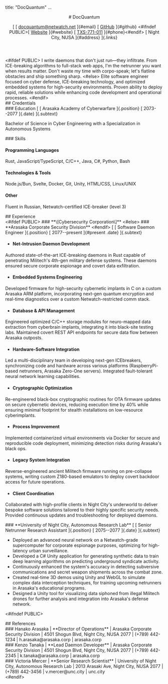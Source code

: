 title: "DocQuantum"
...

<header>
# DocQuantum

[
[ [docquantum@netwatch.net](mailto:docquantum@netwatch.net) ]{#email}
[ [GitHub](https://github.com/docquantum) ]{#github} <#ifndef PUBLIC>[ [Website](https://docquantum.corp) ]{#website}
[ [TXS-771-011](tel:TXS-771-011) ]{#phone}<#endif>
[ Night City, NUSA ]{#address}
]{.links}
</header>

<div id="summary" class="content">
<#ifdef PUBLIC>
I write daemons that don't just run—they infiltrate. From ICE-breaking algorithms to full-stack web apps, I'm the netrunner you want when results matter. Don't waste my time with corpo-speak; let's flatline obstacles and ship something sharp.
<#else>
Elite software engineer focused on cyber defense, ICE-breaking technology, and optimized embedded systems for high-security environments. Proven ability to deploy rapid, reliable solutions while enhancing code development and operational processes.
<#endif>
</div>

<div class="content">
## Credentials

<section>
### Education
[
[ Arasaka Academy of Cyberwarfare ]{.position}
[ 2073--2077 ]{.date}
]{.subtext}

Bachelor of Science in Cyber Engineering with a Specialization in Autonomous Systems

</section>

<section>
### Skills

#### Programming Languages
Rust, JavaScript/TypeScript, C/C++, Java, C#, Python, Bash

#### Technologies & Tools
Node.js/Bun, Svelte, Docker, Git, Unity, HTML/CSS, Linux/UNIX

#### Other
Fluent in Russian, Netwatch-certified ICE-breaker (level 3)

</section>
</div>

<div class="content">
## Experience

<section>
<#ifdef PUBLIC>
### **\[Cybersecurity Corporation\]**
<#else>
### **Arasaka Corporate Security Division**
<#endif>
[
[ Software Daemon Engineer ]{.position}
[ 2077--present ]{#present .date}
]{.subtext}

- #### Net-Intrusion Daemon Development
Authored state-of-the-art ICE-breaking daemons in Rust capable of penetrating Militech's 4th-gen military defense systems. These daemons ensured secure corporate espionage and covert data exfiltration.

- #### Embedded Systems Engineering
Developed firmware for high-security cybernetic implants in C on a custom Arasaka ARM platform, incorporating next-gen quantum encryption and real-time diagnostics over a custom Netwatch-restricted comm stack.

- #### Database & API Management
Engineered optimized C/C++ storage modules for neuro-mapped data extraction from cyberbrain implants, integrating it into black-site testing labs. Maintained covert REST API endpoints for secure data flow between Arasaka outposts.

- #### Hardware-Software Integration
Led a multi-disciplinary team in developing next-gen ICEbreakers, synchronizing code and hardware across various platforms (RaspberryPi-based netrunners, Arasaka Zero-One servers). Integrated fault-tolerant neural network learning capabilities.

- #### Cryptographic Optimization
Re-engineered black-box cryptographic routines for OTA firmware updates on secure cybernetic devices, reducing execution time by 40% while ensuring minimal footprint for stealth installations on low-resource cyberimplants.

- #### Process Improvement
Implemented containerized virtual environments via Docker for secure and reproducible code deployment, minimizing detection risks during Arasaka's black ops.

- #### Legacy System Integration
Reverse-engineered ancient Militech firmware running on pre-collapse systems, writing custom Z180-based emulators to deploy covert backdoor access for future operations.

- #### Client Coordination
Collaborated with high-profile clients in Night City's underworld to deliver bespoke software solutions tailored to their highly specific security needs. Provided continuous updates and troubleshooting for deployed daemons.

</section>

<section>
### **University of Night City, Autonomous Research Lab**
[ [ Senior Netrunner Research Assistant ]{.position} [ 2075--2077 ]{.date} ]{.subtext}

- Deployed an advanced neural network on a Netwatch-grade supercomputer for corporate espionage purposes, optimizing for high-latency urban surveillance.
- Developed a C# Unity application for generating synthetic data to train deep learning algorithms on predicting underground syndicate activity.
- Continuously enhanced the system's accuracy in detecting subversive communications and secret weapon shipments across the combat zone.
- Created real-time 3D demos using Unity and WebGL to simulate complex data interception techniques, for training upcoming netrunners in Arasaka's educational programs.
- Designed a Unity tool for visualizing data siphoned from illegal Militech drones for further analysis and integration into Arasaka's defense network.

</section>
</div>

<#ifndef PUBLIC>
<div class="content">
## References

<section>
### Hanako Arasaka
| **Director of Operations**
| Arasaka Corporate Security Division
| 4501 Shogun Blvd, Night City, NUSA 2077
| (+789) 442-1234
| h.arasaka@arasaka.corp
| arasaka.corp

</section>
<section>
### Kenzo Tanaka
| **Lead Daemon Developer**
| Arasaka Corporate Security Division
| 4501 Shogun Blvd, Night City, NUSA 2077
| (+789) 442-2345
| k.tanaka@arasaka.corp
| arasaka.corp

</section>
<section>
### Victoria Mercer
| **Senior Research Scientist**
| University of Night City, Autonomous Research Lab
| 2013 Arasaki Ave, Night City, NUSA 2077
| (+789) 442-3456
| v.mercer@unc.city
| unc.city

</section>
</div>
<#endif>

